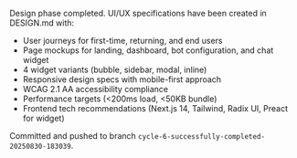Design phase completed. UI/UX specifications have been created in DESIGN.md with:
- User journeys for first-time, returning, and end users
- Page mockups for landing, dashboard, bot configuration, and chat widget
- 4 widget variants (bubble, sidebar, modal, inline)
- Responsive design specs with mobile-first approach
- WCAG 2.1 AA accessibility compliance
- Performance targets (<200ms load, <50KB bundle)
- Frontend tech recommendations (Next.js 14, Tailwind, Radix UI, Preact for widget)

Committed and pushed to branch `cycle-6-successfully-completed-20250830-183039`.
